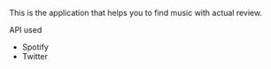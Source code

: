 This is the application that helps you to find music with actual review.

API used 
- Spotify
- Twitter

